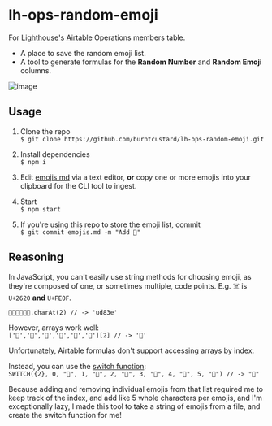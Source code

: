 # lh-ops-random-emoji

For [Lighthouse's](wearelighthouse.com/) [Airtable](https://airtable.com/) Operations members table.

- A place to save the random emoji list.
- A tool to generate formulas for the **Random Number** and **Random Emoji** columns.

![image](https://user-images.githubusercontent.com/462459/116162633-1df5b000-a6ee-11eb-8a34-bd2c1c4b175f.png)

## Usage

1. Clone the repo  
`$ git clone https://github.com/burntcustard/lh-ops-random-emoji.git`

2. Install dependencies  
`$ npm i`

3. Edit [emojis.md](emojis.md) via a text editor, **or** copy one or more emojis into your clipboard for the CLI tool to ingest.

4. Start  
`$ npm start`

5. If you're using this repo to store the emoji list, commit  
`$ git commit emojis.md -m "Add 🚀"`

## Reasoning

In JavaScript, you can't easily use string methods for choosing emoji, as they're composed of one, or sometimes multiple, code points. E.g. ☠️ is `U+2620` **and** `U+FE0F`.

`🐙🦁🐨🐻🐯🦆.charAt(2) // -> 'ud83e'`

However, arrays work well:  
`['🐙','🦁','🐨','🐻','🐯','🦆'][2] // -> '🐨'`

Unfortunately, Airtable formulas don't support accessing arrays by index.

Instead, you can use the [switch function](https://support.airtable.com/hc/en-us/articles/203255215-Formula-field-reference#logical_functions):  
`SWITCH({2}, 0, "🐙", 1, "🦁", 2, "🐨", 3, "🐻", 4, "🐯", 5, "🦆") // -> "🐨"`

Because adding and removing individual emojis from that list required me to keep track of the index, and add like 5 whole characters per emojis, and I'm exceptionally lazy, I made this tool to take a string of emojis from a file, and create the switch function for me!
